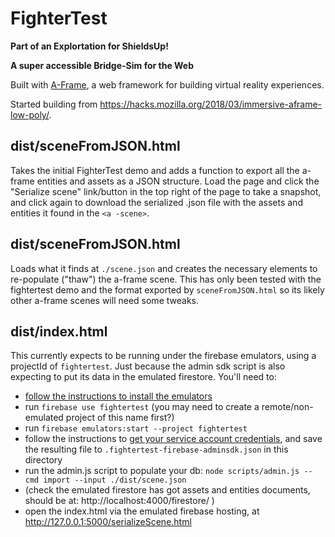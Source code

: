 # FighterTest

**Part of an Explortation for ShieldsUp!**

**A super accessible Bridge-Sim for the Web**

Built with [A-Frame](https://aframe.io), a web framework for building virtual reality experiences.

Started building from https://hacks.mozilla.org/2018/03/immersive-aframe-low-poly/.

## dist/sceneFromJSON.html 

Takes the initial FighterTest demo and adds a function to export all the a-frame entities and assets as a JSON structure.
Load the page and click the "Serialize scene" link/button in the top right of the page to take a snapshot, and click again to download the serialized .json file with the assets and entities it found in the `<a -scene>`.

## dist/sceneFromJSON.html

Loads what it finds at `./scene.json` and creates the necessary elements to re-populate ("thaw") the a-frame scene. This has only been tested with the fightertest demo and the format exported by `sceneFromJSON.html` so its likely other a-frame scenes will need some tweaks. 

## dist/index.html

This currently expects to be running under the firebase emulators, using a projectId of `fightertest`. Just because the admin sdk script is also expecting to put its data in the emulated firestore. You'll need to:
* [follow the instructions to install the emulators](https://firebase.google.com/docs/emulator-suite)
* run `firebase use fightertest` (you may need to create a remote/non-emulated project of this name first?)
* run `firebase emulators:start --project fightertest`
* follow the instructions to [get your service account credentials](https://firebase.google.com/support/guides/service-accounts), and save the resulting file to `.fightertest-firebase-adminsdk.json` in this directory
* run the admin.js script to populate your db: `node scripts/admin.js --cmd import --input ./dist/scene.json`
* (check the emulated firestore has got assets and entities documents, should be at: http://localhost:4000/firestore/ )
* open the index.html via the emulated firebase hosting, at http://127.0.0.1:5000/serializeScene.html

